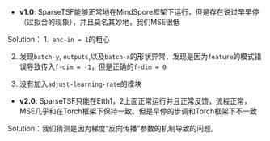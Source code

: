 
+ **v1.0**: SparseTSF能够正常地在MindSpore框架下运行，但是存在说过早早停（过拟合的现象），并且莫名其妙地，我们MSE很低

Solution：
1.`` enc-in = 1``的粗心

2. 发现``batch-y``, ``outputs``,以及``batch-x``的形状异常，发现是因为``feature``的模式错误导致传入``f-dim = -1``，但是正确的``f-dim = 0``

3. 没有加入``adjust-learning-rate``的模块

+ **v2.0**: SparseTSF只能在Etth1，2上面正常运行并且正常反馈，流程正常，MSE几乎和在Torch框架下保持一致。但是早停的步调和Torch框架下不一致

Solution：我们猜测是因为梯度“反向传播”参数的机制导致的问题。
